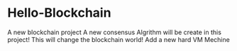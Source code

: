 # Hello-Blockchain
A new blockchain project
A new consensus Algrithm will be create in this project! 
This will change the blockchain world!
Add a new hard VM Mechine
